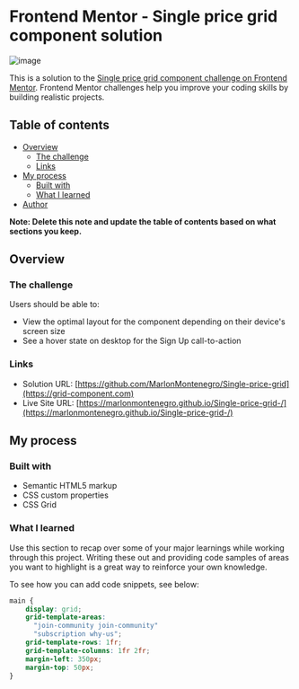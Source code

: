 # Frontend Mentor - Single price grid component solution

![image](https://github.com/MarlonMontenegro/Single-price-grid-/assets/103525183/ec5ef2d3-bc78-4f3b-955a-d5b8f294f015)


This is a solution to the [Single price grid component challenge on Frontend Mentor](https://www.frontendmentor.io/challenges/single-price-grid-component-5ce41129d0ff452fec5abbbc). Frontend Mentor challenges help you improve your coding skills by building realistic projects. 

## Table of contents

- [Overview](#overview)
  - [The challenge](#the-challenge)
  - [Links](#links)
- [My process](#my-process)
  - [Built with](#built-with)
  - [What I learned](#what-i-learned)
- [Author](#author)

**Note: Delete this note and update the table of contents based on what sections you keep.**

## Overview

### The challenge

Users should be able to:

- View the optimal layout for the component depending on their device's screen size
- See a hover state on desktop for the Sign Up call-to-action

### Links

- Solution URL: [https://github.com/MarlonMontenegro/Single-price-grid](https://grid-component.com)
- Live Site URL: [https://marlonmontenegro.github.io/Single-price-grid-/](https://marlonmontenegro.github.io/Single-price-grid-/)

## My process

### Built with

- Semantic HTML5 markup
- CSS custom properties
- CSS Grid


### What I learned

Use this section to recap over some of your major learnings while working through this project. Writing these out and providing code samples of areas you want to highlight is a great way to reinforce your own knowledge.

To see how you can add code snippets, see below:

```css
main {
    display: grid;
    grid-template-areas:
      "join-community join-community"
      "subscription why-us";
    grid-template-rows: 1fr;
    grid-template-columns: 1fr 2fr;
    margin-left: 350px;
    margin-top: 50px;
}
```

